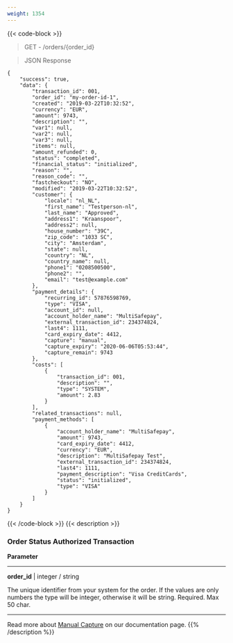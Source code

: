 ```yaml
---
weight: 1354
---
```

{{< code-block >}}

> GET - /orders/{order_id}

> JSON Response

```shell
{
    "success": true,
    "data": {
        "transaction_id": 001,
        "order_id": "my-order-id-1",
        "created": "2019-03-22T10:32:52",
        "currency": "EUR",
        "amount": 9743,
        "description": "",
        "var1": null,
        "var2": null,
        "var3": null,
        "items": null,
        "amount_refunded": 0,
        "status": "completed",
        "financial_status": "initialized",
        "reason": "",
        "reason_code": "",
        "fastcheckout": "NO",
        "modified": "2019-03-22T10:32:52",
        "customer": {
            "locale": "nl_NL",
            "first_name": "Testperson-nl",
            "last_name": "Approved",
            "address1": "Kraanspoor",
            "address2": null,
            "house_number": "39C",
            "zip_code": "1033 SC",
            "city": "Amsterdam",
            "state": null,
            "country": "NL",
            "country_name": null,
            "phone1": "0208500500",
            "phone2": "",
            "email": "test@example.com"
        },
        "payment_details": {
            "recurring_id": 57876598769,
            "type": "VISA",
            "account_id": null,
            "account_holder_name": "MultiSafepay",
            "external_transaction_id": 234374824,
            "last4": 1111,
            "card_expiry_date": 4412,
            "capture": "manual",
            "capture_expiry": "2020-06-06T05:53:44",
            "capture_remain": 9743
        },
        "costs": [
            {
                "transaction_id": 001,
                "description": "",
                "type": "SYSTEM",
                "amount": 2.83
            }
        ],
        "related_transactions": null,
        "payment_methods": [
            {
                "account_holder_name": "MultiSafepay",
                "amount": 9743,
                "card_expiry_date": 4412,
                "currency": "EUR",
                "description": "MultiSafepay Test",
                "external_transaction_id": 234374824,
                "last4": 1111,
                "payment_description": "Visa CreditCards",
                "status": "initialized",
                "type": "VISA"
            }
        ]
    }
}
```
{{< /code-block >}}
{{< description >}}
### Order Status Authorized Transaction

**Parameter**

----------------
__order_id__ | integer / string

The unique identifier from your system for the order. If the values are only numbers the type will be integer, otherwise it will be string. Required. Max 50 char.

----------------

Read more about [Manual Capture](/tools/manual-capture) on our documentation page.
{{% /description %}}